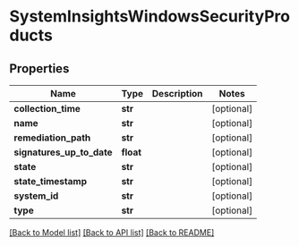 # SystemInsightsWindowsSecurityProducts

## Properties
Name | Type | Description | Notes
------------ | ------------- | ------------- | -------------
**collection_time** | **str** |  | [optional] 
**name** | **str** |  | [optional] 
**remediation_path** | **str** |  | [optional] 
**signatures_up_to_date** | **float** |  | [optional] 
**state** | **str** |  | [optional] 
**state_timestamp** | **str** |  | [optional] 
**system_id** | **str** |  | [optional] 
**type** | **str** |  | [optional] 

[[Back to Model list]](../README.md#documentation-for-models) [[Back to API list]](../README.md#documentation-for-api-endpoints) [[Back to README]](../README.md)

